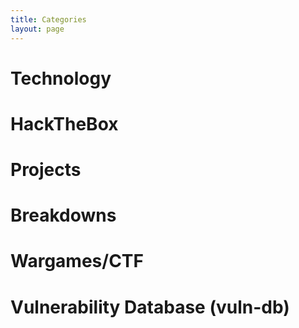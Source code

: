 ```yaml
---
title: Categories
layout: page
---
```


# Technology

# HackTheBox

# Projects

# Breakdowns

# Wargames/CTF

# Vulnerability Database (vuln-db)